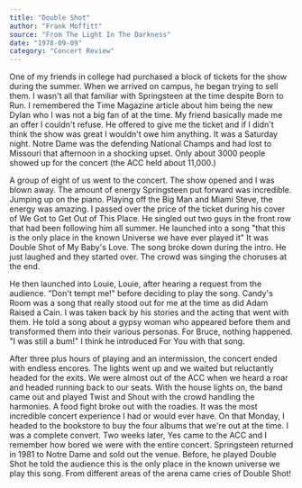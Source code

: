 ```yaml
---
title: "Double Shot"
author: "Frank Moffitt"
source: "From The Light In The Darkness"
date: "1978-09-09"
category: "Concert Review"
---
```


One of my friends in college had purchased a block of tickets for the show during the summer. When we arrived on campus, he began trying to sell them. I wasn't all that familiar with Springsteen at the time despite Born to Run. I remembered the Time Magazine article about him being the new Dylan who I was not a big fan of at the time. My friend basically made me an offer I couldn't refuse. He offered to give me the ticket and if I didn't think the show was great I wouldn't owe him anything. It was a Saturday night. Notre Dame was the defending National Champs and had lost to Missouri that afternoon in a shocking upset. Only about 3000 people showed up for the concert (the ACC held about 11,000.)

A group of eight of us went to the concert. The show opened and I was blown away. The amount of energy Springsteen put forward was incredible. Jumping up on the piano. Playing off the Big Man and Miami Steve, the energy was amazing. I passed over the price of the ticket during his cover of We Got to Get Out of This Place. He singled out two guys in the front row that had been following him all summer. He launched into a song "that this is the only place in the known Universe we have ever played it" It was Double Shot of My Baby's Love. The song broke down during the intro. He just laughed and they started over. The crowd was singing the choruses at the end.

He then launched into Louie, Louie, after hearing a request from the audience. "Don't tempt me!" before deciding to play the song. Candy's Room was a song that really stood out for me at the time as did Adam Raised a Cain. I was taken back by his stories and the acting that went with them. He told a song about a gypsy woman who appeared before them and transformed them into their various personas. For Bruce, nothing happened. "I was still a bum!" I think he introduced For You with that song.

After three plus hours of playing and an intermission, the concert ended with endless encores. The lights went up and we waited but reluctantly headed for the exits. We were almost out of the ACC when we heard a roar and headed running back to our seats. With the house lights on, the band came out and played Twist and Shout with the crowd handling the harmonies. A food fight broke out with the roadies. It was the most incredible concert experience I had or would ever have. On that Monday, I headed to the bookstore to buy the four albums that we're out at the time. I was a complete convert. Two weeks later, Yes came to the ACC and I remember how bored we were with the entire concert. Springsteen returned in 1981 to Notre Dame and sold out the venue. Before, he played Double Shot he told the audience this is the only place in the known universe we play this song. From different areas of the arena came cries of Double Shot!
